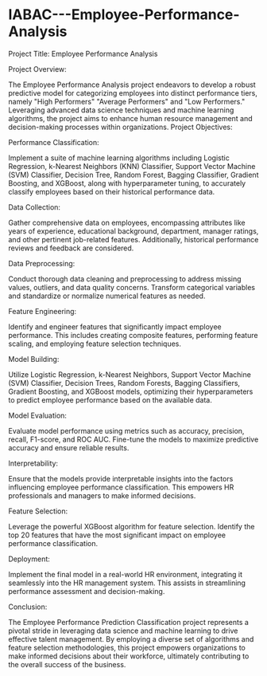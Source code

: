 # IABAC---Employee-Performance-Analysis

Project Title: Employee Performance Analysis

Project Overview:

 The Employee Performance Analysis project endeavors to develop a robust predictive model for
 categorizing employees into distinct performance tiers, namely "High Performers" "Average Performers" and "Low
 Performers." Leveraging advanced data science techniques and machine learning algorithms, the project aims to
 enhance human resource management and decision-making processes within organizations.
Project Objectives:

Performance Classification:

Implement a suite of machine learning algorithms including Logistic Regression, k-Nearest Neighbors (KNN) Classifier,
Support Vector Machine (SVM) Classifier, Decision Tree, Random Forest, Bagging Classifier, Gradient Boosting, and
XGBoost, along with hyperparameter tuning, to accurately classify employees based on their historical performance data.

Data Collection:

Gather comprehensive data on employees, encompassing attributes like years of experience, educational background,
department, manager ratings, and other pertinent job-related features. Additionally, historical performance reviews
and feedback are considered.

Data Preprocessing:

Conduct thorough data cleaning and preprocessing to address missing values, outliers, and data quality concerns.
Transform categorical variables and standardize or normalize numerical features as needed.

Feature Engineering:

Identify and engineer features that significantly impact employee performance. This includes
creating composite features, performing feature scaling, and employing feature selection techniques.

Model Building:

Utilize Logistic Regression, k-Nearest Neighbors, Support Vector Machine (SVM) Classifier, Decision Trees,
Random Forests,   Bagging Classifiers, Gradient Boosting, and XGBoost models, optimizing their hyperparameters
to predict employee performance based on the available data.

Model Evaluation:

Evaluate model performance using metrics such as accuracy, precision, recall, F1-score, and ROC AUC. Fine-tune the
models to maximize predictive accuracy and ensure reliable results.

Interpretability:

Ensure that the models provide interpretable insights into the factors influencing employee performance classification.
This empowers HR professionals and managers to make informed decisions.

Feature Selection:

Leverage the powerful XGBoost algorithm for feature selection. Identify the top 20 features that have the most
significant impact on employee performance classification.

Deployment:

Implement the final model in a real-world HR environment, integrating it seamlessly into the HR management system.
This assists in streamlining performance assessment and decision-making.

Conclusion:

The Employee Performance Prediction Classification project represents a pivotal stride in leveraging data science and
machine learning to drive effective talent management. By employing a diverse set of algorithms and feature selection
methodologies, this project empowers organizations to make informed decisions about their workforce, ultimately
contributing to the overall success of the business.
